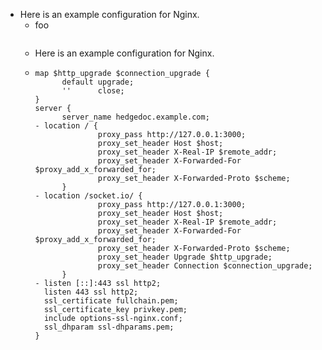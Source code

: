 - Here is an example configuration for Nginx.
	- foo
	  ```
	  
	  ```
	- Here is an example configuration for Nginx.
	- ```
	  map $http_upgrade $connection_upgrade {
	        default upgrade;
	        ''      close;
	  }
	  server {
	        server_name hedgedoc.example.com;
	  - location / {
	                proxy_pass http://127.0.0.1:3000;
	                proxy_set_header Host $host; 
	                proxy_set_header X-Real-IP $remote_addr; 
	                proxy_set_header X-Forwarded-For $proxy_add_x_forwarded_for; 
	                proxy_set_header X-Forwarded-Proto $scheme;
	        }
	  - location /socket.io/ {
	                proxy_pass http://127.0.0.1:3000;
	                proxy_set_header Host $host; 
	                proxy_set_header X-Real-IP $remote_addr; 
	                proxy_set_header X-Forwarded-For $proxy_add_x_forwarded_for; 
	                proxy_set_header X-Forwarded-Proto $scheme;
	                proxy_set_header Upgrade $http_upgrade;
	                proxy_set_header Connection $connection_upgrade;
	        }
	  - listen [::]:443 ssl http2;
	    listen 443 ssl http2;
	    ssl_certificate fullchain.pem;
	    ssl_certificate_key privkey.pem;
	    include options-ssl-nginx.conf;
	    ssl_dhparam ssl-dhparams.pem;
	  }
	  ```